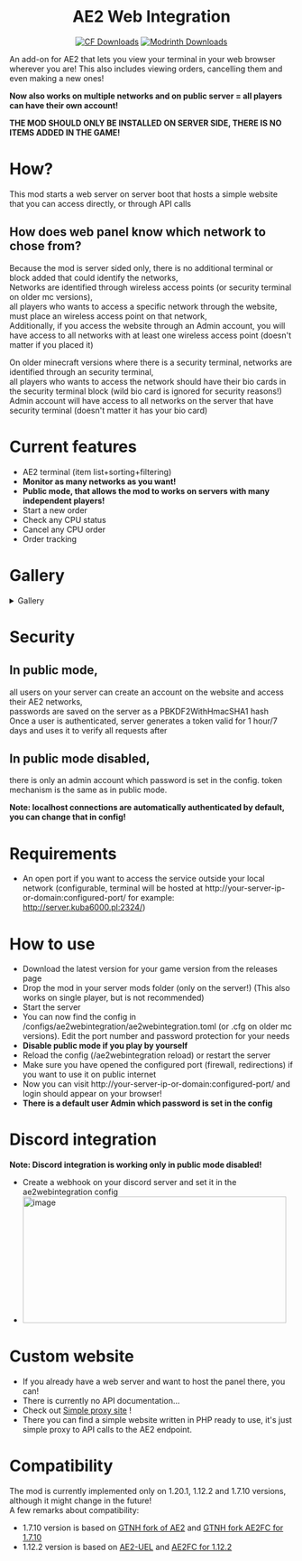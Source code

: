 <div align=center>

# AE2 Web Integration

[![CF Downloads](https://cf.way2muchnoise.eu/full_1122761_downloads.svg)](https://www.curseforge.com/minecraft/mc-mods/ae2-web-integration) [![Modrinth Downloads](https://img.shields.io/modrinth/dt/8MGTfmHF?logo=modrinth)
](https://modrinth.com/mod/ae2-web-integration)

</div>

An add-on for AE2 that lets you view your terminal in your web browser wherever you are! This also includes viewing orders, cancelling them and even making a new ones!   

**Now also works on multiple networks and on public server = all players can have their own account!**   

**THE MOD SHOULD ONLY BE INSTALLED ON SERVER SIDE, THERE IS NO ITEMS ADDED IN THE GAME!**

# How?

This mod starts a web server on server boot that hosts a simple website that you can access directly, or through API calls  

## How does web panel know which network to chose from?

Because the mod is server sided only, there is no additional terminal or block added that could identify the networks,  
Networks are identified through wireless access points (or security terminal on older mc versions),  
all players who wants to access a specific network through the website, must place an wireless access point on that network,  
Additionally, if you access the website through an Admin account, you will have access to all networks with at least one wireless access point (doesn't matter if you placed it) 
  
On older minecraft versions where there is a security terminal, networks are identified through an security terminal,  
all players who wants to access the network should have their bio cards in the security terminal block (wild bio card is ignored for security reasons!)
Admin account will have access to all networks on the server that have security terminal (doesn't matter it has your bio card)

# Current features

- AE2 terminal (item list+sorting+filtering)
- **Monitor as many networks as you want!**
- **Public mode, that allows the mod to works on servers with many independent players!**
- Start a new order
- Check any CPU status
- Cancel any CPU order
- Order tracking

# Gallery

<details>
<summary>Gallery</summary>

<img width="2560" height="1440" alt="image" src="https://github.com/user-attachments/assets/9363c6c4-26dd-46fe-a6c2-84111338e6b0" />
<img width="737" height="70" alt="image" src="https://github.com/user-attachments/assets/2d95024e-25ca-415f-a63d-945f2c906302" />
<img width="2560" height="1440" alt="image" src="https://github.com/user-attachments/assets/c880a117-75d3-4d53-9ebf-db67135a3275" />
<img width="2560" height="1440" alt="image" src="https://github.com/user-attachments/assets/2aeb72af-7abf-4cad-9a7a-1f66bd243594" />

</details>

# Security

## In public mode,

all users on your server can create an account on the website and access their AE2 networks,  
passwords are saved on the server as a PBKDF2WithHmacSHA1 hash  
Once a user is authenticated, server generates a token valid for 1 hour/7 days and uses it to verify all requests after  

## In public mode disabled,
 there is only an admin account which password is set in the config.
token mechanism is the same as in public mode.

**Note: localhost connections are automatically authenticated by default, you can change that in config!**

# Requirements

- An open port if you want to access the service outside your local network (configurable, terminal will be hosted at http://your-server-ip-or-domain:configured-port/ for example: http://server.kuba6000.pl:2324/)

# How to use

- Download the latest version for your game version from the releases page
- Drop the mod in your server mods folder (only on the server!) (This also works on single player, but is not recommended)
- Start the server
- You can now find the config in /configs/ae2webintegration/ae2webintegration.toml (or .cfg on older mc versions). Edit the port number and password protection for your needs
- **Disable public mode if you play by yourself**
- Reload the config (/ae2webintegration reload) or restart the server
- Make sure you have opened the configured port (firewall, redirections) if you want to use it on public internet
- Now you can visit http://your-server-ip-or-domain:configured-port/ and login should appear on your browser!
- **There is a default user Admin which password is set in the config**

# Discord integration

**Note: Discord integration is working only in public mode disabled!**
- Create a webhook on your discord server and set it in the ae2webintegration config
- <img width="467" height="224" alt="image" src="https://github.com/user-attachments/assets/f9f7635d-676c-40a3-8334-f7fa35e5867a" />


# Custom website

- If you already have a web server and want to host the panel there, you can!
- There is currently no API documentation...
- Check out [Simple proxy site](https://github.com/kuba6000/AE2-Web-Integration/tree/master/example_website) !
- There you can find a simple website written in PHP ready to use, it's just simple proxy to API calls to the AE2 endpoint.

# Compatibility

The mod is currently implemented only on 1.20.1, 1.12.2 and 1.7.10 versions, although it might change in the future!   
A few remarks about compatibility:
- 1.7.10 version is based on [GTNH fork of AE2](https://github.com/GTNewHorizons/Applied-Energistics-2-Unofficial) and [GTNH fork AE2FC for 1.7.10](https://github.com/GTNewHorizons/AE2FluidCraft-Rework)
- 1.12.2 version is based on [AE2-UEL](https://github.com/AE2-UEL/Applied-Energistics-2) and [AE2FC for 1.12.2](https://github.com/AE2-UEL/AE2FluidCraft-Rework/)
